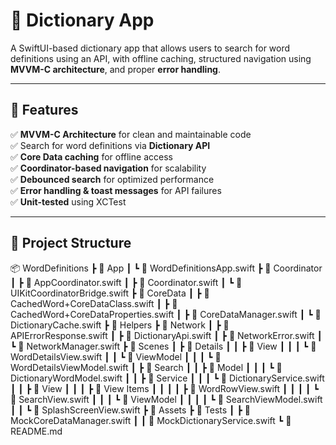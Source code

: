 # 📖 Dictionary App
A SwiftUI-based dictionary app that allows users to search for word definitions using an API, with offline caching, structured navigation using **MVVM-C architecture**, and proper **error handling**.

---

## 📌 Features
✅ **MVVM-C Architecture** for clean and maintainable code  
✅ Search for word definitions via **Dictionary API**  
✅ **Core Data caching** for offline access  
✅ **Coordinator-based navigation** for scalability  
✅ **Debounced search** for optimized performance  
✅ **Error handling & toast messages** for API failures  
✅ **Unit-tested** using XCTest  

---

## 📂 Project Structure
📦 WordDefinitions
┣ 📂 App
┃ ┗ 📜 WordDefinitionsApp.swift
┣ 📂 Coordinator
┃ ┣ 📜 AppCoordinator.swift
┃ ┣ 📜 Coordinator.swift
┃ ┗ 📜 UIKitCoordinatorBridge.swift
┣ 📂 CoreData
┃ ┣ 📜 CachedWord+CoreDataClass.swift
┃ ┣ 📜 CachedWord+CoreDataProperties.swift
┃ ┣ 📜 CoreDataManager.swift
┃ ┗ 📜 DictionaryCache.swift
┣ 📂 Helpers
┣ 📂 Network
┃ ┣ 📜 APIErrorResponse.swift
┃ ┣ 📜 DictionaryApi.swift
┃ ┣ 📜 NetworkError.swift
┃ ┗ 📜 NetworkManager.swift
┣ 📂 Scenes
┃ ┣ 📂 Details
┃ ┃ ┣ 📂 View
┃ ┃ ┃ ┗ 📜 WordDetailsView.swift
┃ ┃ ┗ 📂 ViewModel
┃ ┃ ┃ ┗ 📜 WordDetailsViewModel.swift
┃ ┣ 📂 Search
┃ ┃ ┣ 📂 Model
┃ ┃ ┃ ┗ 📜 DictionaryWordModel.swift
┃ ┃ ┣ 📂 Service
┃ ┃ ┃ ┗ 📜 DictionaryService.swift
┃ ┃ ┣ 📂 View
┃ ┃ ┃ ┣ 📂 View Items
┃ ┃ ┃ ┃ ┣ 📜 WordRowView.swift
┃ ┃ ┃ ┃ ┗ 📜 SearchView.swift
┃ ┃ ┃ ┗ 📂 ViewModel
┃ ┃ ┃ ┃ ┗ 📜 SearchViewModel.swift
┃ ┃ ┗ 📜 SplashScreenView.swift
┣ 📂 Assets
┣ 📂 Tests
┃ ┣ 📜 MockCoreDataManager.swift
┃ ┃ 📜 MockDictionaryService.swift
┗ 📜 README.md


